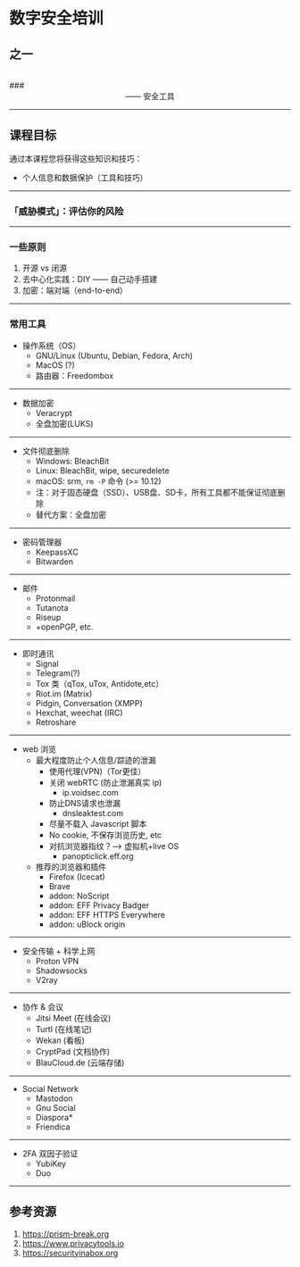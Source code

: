 # 数字安全培训
## 之一
<br />
### <center>—— 安全工具</center>

***

## 课程目标
通过本课程您将获得这些知识和技巧：

- 个人信息和数据保护（工具和技巧）

***

### 「威胁模式」：评估你的风险

***

### 一些原则
1. 开源 vs 闭源
2. 去中心化实践：DIY —— 自己动手搭建
3. 加密：端对端（end-to-end）

***

### 常用工具
- 操作系统（OS）
    - GNU/Linux (Ubuntu, Debian, Fedora, Arch)
    - MacOS (?)
    - 路由器：Freedombox

***

- 数据加密
    - Veracrypt
    - 全盘加密(LUKS)

***

- 文件彻底删除
	- Windows: BleachBit
	- Linux: BleachBit, wipe, securedelete
	- macOS: srm, `rm -P` 命令 (>= 10.12)
	- 注：对于固态硬盘（SSD）、USB盘、SD卡，所有工具都不能保证彻底删除
	- 替代方案：全盘加密
***

- 密码管理器
    - KeepassXC
    - Bitwarden

***

- 邮件
    - Protonmail
    - Tutanota
    - Riseup
    - +openPGP, etc.

***

- 即时通讯
    - Signal
    - Telegram(?)
    - Tox 类（qTox, uTox, Antidote,etc）
    - Riot.im (Matrix)
    - Pidgin, Conversation (XMPP)
    - Hexchat, weechat (IRC)
    - Retroshare

***

- web 浏览
	- 最大程度防止个人信息/踪迹的泄漏
		- 使用代理(VPN)（Tor更佳）
		- 关闭 webRTC (防止泄漏真实 ip)
			- ip.voidsec.com
		- 防止DNS请求也泄漏
			- dnsleaktest.com
		- 尽量不载入 Javascript 脚本
		- No cookie, 不保存浏览历史, etc
		- 对抗浏览器指纹？--> 虚拟机+live OS
			- panopticlick.eff.org
	- 推荐的浏览器和插件
		- Firefox (Icecat)
		- Brave
		- addon: NoScript
		- addon: EFF Privacy Badger
		- addon: EFF HTTPS Everywhere
		- addon: uBlock origin

***

- 安全传输 + 科学上网
    - Proton VPN
    - Shadowsocks
    - V2ray

***

- 协作 & 会议
    - Jitsi Meet (在线会议)
    - Turtl (在线笔记)
    - Wekan (看板)
    - CryptPad (文档协作)
    - BlauCloud.de (云端存储)

***

- Social Network
    - Mastodon
    - Gnu Social
    - Diaspora*
    - Friendica

***

- 2FA 双因子验证
    - YubiKey
    - Duo

***

## 参考资源
1. https://prism-break.org
2. https://www.privacytools.io
3. https://securityinabox.org

